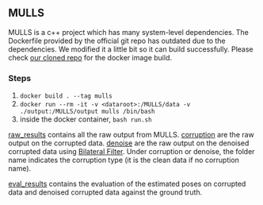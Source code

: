 ## MULLS
MULLS is a c++ project which has many system-level dependencies. 
The Dockerfile provided by the official git repo has outdated due to the dependencies. 
We modified it a little bit so it can build successfully.
Please check [our cloned repo](https://github.com/boyang9602/MULLS) for the docker image build. 

### Steps
1. `docker build . --tag mulls`
2. `docker run --rm -it -v <dataroot>:/MULLS/data -v ./output:/MULLS/output mulls /bin/bash`
3. inside the docker container, `bash run.sh`

[raw_results](./raw_results/) contains all the raw output from MULLS.
[corruption](./raw_results/corruption/) are the raw output on the corrupted data.
[denoise](./raw_results/denoise/) are the raw output on the denoised corrupted data using [Bilateral Filter](https://www.ipol.im/pub/art/2017/179/).
Under corruption or denoise, the folder name indicates the corruption type (it is the clean data if no corruption name). 

[eval_results](./eval_results/) contains the evaluation of the estimated poses on corrupted data and denoised corrupted data against the ground truth. 
